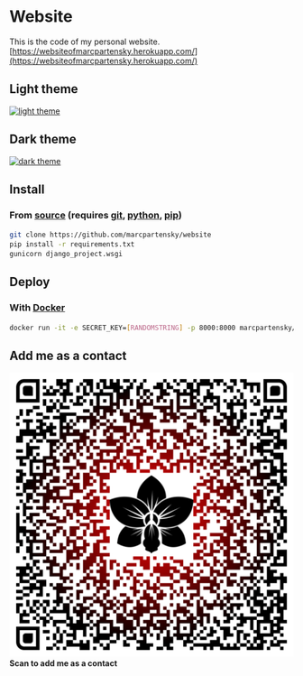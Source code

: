 # Website

This is the code of my personal website.
[https://websiteofmarcpartensky.herokuapp.com/](https://websiteofmarcpartensky.herokuapp.com/)

## Light theme
[![light theme](https://cdn.discordapp.com/attachments/702863598761803806/782335262499930112/light.png)](https://websiteofmarcpartensky.herokuapp.com)

## Dark theme
[![dark theme](https://cdn.discordapp.com/attachments/702863598761803806/782334455385555014/dark.png)](https://websiteofmarcpartensky.herokuapp.com?theme=dark)

## Install

### From [source](https://github.com/MarcPartensky/Website) (requires [git](https://git-scm.com/), [python](https://www.python.org/), [pip](https://pip.pypa.io/en/stable/installing/))
```sh
git clone https://github.com/marcpartensky/website
pip install -r requirements.txt
gunicorn django_project.wsgi
```
## Deploy

### With [Docker](docker.com)
```sh
docker run -it -e SECRET_KEY=[RANDOMSTRING] -p 8000:8000 marcpartensky/website
```

## Add me as a contact
![qrcode](./static/qrcode.svg)
**Scan to add me as a contact**
